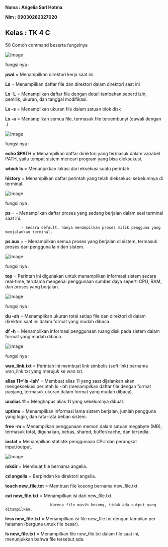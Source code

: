 **Nama   : Angelia Sari Hotma**

**Nim    : 09030282327020**

**Kelas  : TK 4 C**
--
50 Contoh command beserta fungsinya

![Image](https://github.com/user-attachments/assets/550cd60a-77f7-48c1-ac54-5ed956e7ba12)

fungsi nya :

**pwd**  = Menampilkan direktori kerja saat ini.

**Ls**   = Menampilkan daftar file dan direktori dalam direktori saat ini

**Ls -L** = Menampilkan daftar file dengan detail tambahan seperti izin, pemilik, ukuran, dan tanggal modifikasi.

**Ls -s** = Menampilkan ukuran file dalam satuan blok disk

**Ls -a** = Menampilkan semua file, termasuk file tersembunyi (dawali dengan .)

![Image](https://github.com/user-attachments/assets/cdb5cefb-6dfb-4846-a243-b9af8990bda1)

fungsi nya :

**echo $PATH** = Menampilkan daftar direktori yang termasuk dalam variabel PATH, yaitu tempat sistem mencari program yang bisa dieksekusi.

**which ls**  = Menunjukkan lokasi dari eksekusi suatu perintah.

**history**   = Menampilkan daftar perintah yang telah dieksekusi sebelumnya di terminal.


![Image](https://github.com/user-attachments/assets/287f4b86-e039-4760-9dcb-028c2a1694bc)

fungsi nya :

**ps**   = - Menampilkan daftar proses yang sedang berjalan dalam sesi terminal saat ini.

           - Secara default, hanya menampilkan proses milik pengguna yang menjalankan terminal.
           
**ps aux** = - Menampilkan semua proses yang berjalan di sistem, termasuk proses dari pengguna lain dan sistem.


![Image](https://github.com/user-attachments/assets/9b0dba20-9db1-43a5-ba46-7aed47479ec9)

fungsi nya :

 **top**  = Perintah ini digunakan untuk menampilkan informasi sistem secara real-time, terutama mengenai penggunaan sumber daya seperti CPU, RAM, dan 
            proses yang berjalan.

![Image](https://github.com/user-attachments/assets/ba382a1d-b769-4bb3-8120-6079eb83813b)

fungsi nya :

**du -sh** = Menampilkan ukuran total setiap file dan direktori di dalam direktori saat ini dalam format yang mudah dibaca.

**df -h**  = Menampilkan informasi penggunaan ruang disk pada sistem dalam format yang mudah dibaca.


![Image](https://github.com/user-attachments/assets/d69ee8fb-b501-4a64-ad24-10a28470e978)

fungsi nya :

**wan_link.txt** = Perintah ini membuat link simbolis (soft link) bernama wan_link.txt yang merujuk ke wan.txt.

**alias 11='ls -lah'** = Membuat alias 11 yang saat dijalankan akan mengeksekusi perintah ls -lah (menampilkan daftar file dengan format panjang, termasuk                            ukuran dalam format yang mudah dibaca).

**unalias 11**    =  Menghapus alias 11 yang sebelumnya dibuat.

**uptime**      = Menampilkan informasi lama sistem berjalan, jumlah pengguna yang login, dan rata-rata beban sistem.

**free -m**     = Menampilkan penggunaan memori dalam satuan megabyte (MB), termasuk total, digunakan, bebas, shared, buffer/cache, dan tersedia.

**iostat**      = Menampilkan statistik penggunaan CPU dan perangkat input/output.


![Image](https://github.com/user-attachments/assets/a7483f1e-897e-4d1d-ad7d-8d8307e3c44b)


**mkdir** = Membuat file bernama angelia.

**cd angelia** = Berpindah ke direktori angelia.

**touch new_file.txt** = Membuat file kosong bernama new_file.txt

**cat new_file.txt**  = Menampilkan isi dari new_file.txt.

                        Karena file masih kosong, tidak ada output yang ditampilkan.

**less new_file.txt** = Menampilkan isi file new_file.txt dengan tampilan per halaman (berguna untuk file besar).

**ls new_file.txt** = Menampilkan file new_file.txt dalam file saat ini, menunjukkan bahwa file tersebut ada.










